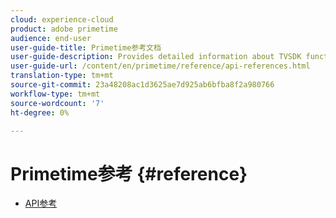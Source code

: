 ```yaml
---
cloud: experience-cloud
product: adobe primetime
audience: end-user
user-guide-title: Primetime参考文档
user-guide-description: Provides detailed information about TVSDK functions, data structures and other programming constructs.
user-guide-url: /content/en/primetime/reference/api-references.html
translation-type: tm+mt
source-git-commit: 23a48208ac1d3625ae7d925ab6bfba8f2a980766
workflow-type: tm+mt
source-wordcount: '7'
ht-degree: 0%

---
```



# Primetime参考 {#reference}

+ [API参考](api-references.md)
